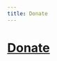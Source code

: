 ```yaml
---
title: Donate
---
```

# <i class="fas fa-envelope"><a href=" https://secure.ucsc.edu/s/1069/bp18/interior.aspx?sid=1069&gid=1001&pgid=780&cid=1749&dids=1096"> </i>Donate


<!-- section break -->
